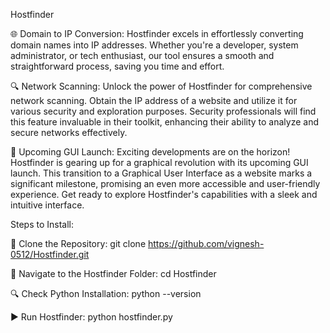 Hostfinder

🌐 Domain to IP Conversion:
Hostfinder excels in effortlessly converting domain names into IP addresses. Whether you're a developer, system administrator, or tech enthusiast, our tool ensures a smooth and straightforward process, saving you time and effort.

🔍 Network Scanning:
Unlock the power of Hostfinder for comprehensive network scanning. Obtain the IP address of a website and utilize it for various security and exploration purposes. Security professionals will find this feature invaluable in their toolkit, enhancing their ability to analyze and secure networks effectively.

🚀 Upcoming GUI Launch:
Exciting developments are on the horizon! Hostfinder is gearing up for a graphical revolution with its upcoming GUI launch. This transition to a Graphical User Interface as a website marks a significant milestone, promising an even more accessible and user-friendly experience. Get ready to explore Hostfinder's capabilities with a sleek and intuitive interface.

Steps to Install:

🚀 Clone the Repository:
git clone https://github.com/vignesh-0512/Hostfinder.git

📂 Navigate to the Hostfinder Folder:
cd Hostfinder

🔍 Check Python Installation:
python --version

▶️ Run Hostfinder:
python hostfinder.py
